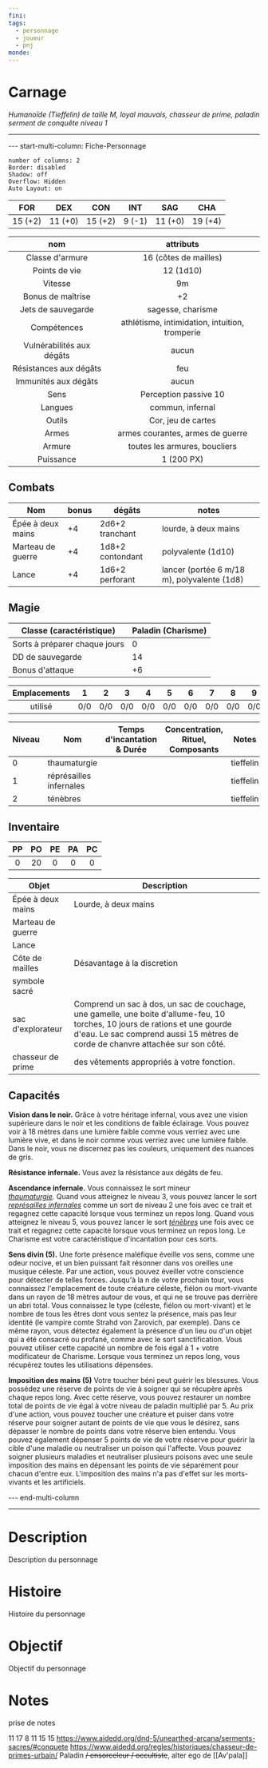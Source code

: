 ```yaml
---
fini: 
tags:
  - personnage
  - joueur
  - pnj
monde:
---
```

# Carnage
*Humanoïde (Tieffelin) de taille M, loyal mauvais, chasseur de prime, paladin serment de conquête niveau 1* 
___
--- start-multi-column: Fiche-Personnage  
```column-settings  
number of columns: 2
Border: disabled
Shadow: off
Overflow: Hidden
Auto Layout: on
```

|   FOR   |   DEX   |   CON   |  INT   |   SAG   |   CHA   |
| :-----: | :-----: | :-----: | :----: | :-----: | :-----: |
| 15 (+2) | 11 (+0) | 15 (+2) | 9 (-1) | 11 (+0) | 19 (+4) |

|            nom            |                   attributs                    |
| :-----------------------: | :--------------------------------------------: |
|      Classe d'armure      |             16 (côtes de mailles)              |
|       Points de vie       |                   12 (1d10)                    |
|          Vitesse          |                       9m                       |
|     Bonus de maîtrise     |                       +2                       |
|    Jets de sauvegarde     |               sagesse, charisme                |
|        Compétences        | athlétisme, intimidation, intuition, tromperie |
| Vulnérabilités aux dégâts |                     aucun                      |
|  Résistances aux dégâts   |                      feu                       |
|   Immunités aux dégâts    |                     aucun                      |
|           Sens            |             Perception passive 10              |
|          Langues          |                commun, infernal                |
|          Outils           |               Cor, jeu de cartes               |
|           Armes           |        armes courantes, armes de guerre        |
|          Armure           |         toutes les armures, boucliers          |
|         Puissance         |                   1 (200 PX)                   |
## Combats

| Nom               | bonus | dégâts           | notes                                       |
| ----------------- | ----- | ---------------- | ------------------------------------------- |
| Épée à deux mains | +4    | 2d6+2 tranchant  | lourde, à deux mains                        |
| Marteau de guerre | +4    | 1d8+2 contondant | polyvalente (1d10)                          |
| Lance             | +4    | 1d6+2 perforant  | lancer (portée 6 m/18 m), polyvalente (1d8) |
## Magie

| Classe (caractéristique)      | Paladin (Charisme) |
| ----------------------------- | ------------------ |
| Sorts à préparer chaque jours | 0                  |
| DD de sauvegarde              | 14                 |
| Bonus d'attaque               | +6                 |

| Emplacements |  1  |  2  |  3  |  4  |  5  |  6  |  7  |  8  |  9  |
| :----------: | :-: | :-: | :-: | :-: | :-: | :-: | :-: | :-: | :-: |
|   utilisé    | 0/0 | 0/0 | 0/0 | 0/0 | 0/0 | 0/0 | 0/0 | 0/0 | 0/0 |

| Niveau | Nom                     | Temps d'incantation & Durée | Concentration, Rituel, Composants | Notes     |
| ------ | ----------------------- | --------------------------- | --------------------------------- | --------- |
| 0      | thaumaturgie            |                             |                                   | tieffelin |
| 1      | réprésailles infernales |                             |                                   | tieffelin |
| 2      | ténèbres                |                             |                                   | tieffelin |

## Inventaire
| PP  | PO  | PE  | PA  | PC  |
| :-: | :-: | :-: | :-: | :-: |
|  0  | 20  |  0  |  0  |  0  |

| Objet             | Description                                                                                                                                                                                                     |
| ----------------- | --------------------------------------------------------------------------------------------------------------------------------------------------------------------------------------------------------------- |
| Épée à deux mains | Lourde, à deux mains                                                                                                                                                                                            |
| Marteau de guerre |                                                                                                                                                                                                                 |
| Lance             |                                                                                                                                                                                                                 |
| Côte de mailles   | Désavantage à la discretion                                                                                                                                                                                     |
| symbole sacré     |                                                                                                                                                                                                                 |
| sac d'explorateur | Comprend un sac à dos, un sac de couchage, une gamelle, une boite d'allume-feu, 10 torches, 10 jours de rations et une gourde d'eau. Le sac comprend aussi 15 mètres de corde de chanvre attachée sur son côté. |
| chasseur de prime | des vêtements appropriés à votre fonction.                                                                                                                                                                      |

## Capacités
**Vision dans le noir.** Grâce à votre héritage infernal, vous avez une vision supérieure dans le noir et les conditions de faible éclairage. Vous pouvez voir à 18 mètres dans une lumière faible comme vous verriez avec une lumière vive, et dans le noir comme vous verriez avec une lumière faible. Dans le noir, vous ne discernez pas les couleurs, uniquement des nuances de gris.

**Résistance infernale.** Vous avez la résistance aux dégâts de feu.

**Ascendance infernale.** Vous connaissez le sort mineur _[thaumaturgie](https://www.aidedd.org/dnd/sorts.php?vf=thaumaturgie)._ Quand vous atteignez le niveau 3, vous pouvez lancer le sort [_représailles infernales_](https://www.aidedd.org/dnd/sorts.php?vf=represailles-infernales) comme un sort de niveau 2 une fois avec ce trait et regagnez cette capacité lorsque vous terminez un repos long. Quand vous atteignez le niveau 5, vous pouvez lancer le sort [_ténèbres_](https://www.aidedd.org/dnd/sorts.php?vf=tenebres) une fois avec ce trait et regagnez cette capacité lorsque vous terminez un repos long. Le Charisme est votre caractéristique d'incantation pour ces sorts.

**Sens divin (5).** Une forte présence maléfique éveille vos sens, comme une odeur nocive, et un bien puissant fait résonner dans vos oreilles une musique céleste. Par une action, vous pouvez éveiller votre conscience pour détecter de telles forces. Jusqu'à la n de votre prochain tour, vous connaissez l'emplacement de toute créature céleste, fiélon ou mort-vivante dans un rayon de 18 mètres autour de vous, et qui ne se trouve pas derrière un abri total. Vous connaissez le type (céleste, fiélon ou mort-vivant) et le nombre de tous les êtres dont vous sentez la présence, mais pas leur identité (le vampire comte Strahd von Zarovich, par exemple). Dans ce même rayon, vous détectez également la présence d'un lieu ou d'un objet qui a été consacré ou profané, comme avec le sort sanctification. 
Vous pouvez utiliser cette capacité un nombre de fois égal à 1 + votre modificateur de Charisme. Lorsque vous terminez un repos long, vous récupérez toutes les utilisations dépensées.

**Imposition des mains (5)** Votre toucher béni peut guérir les blessures. Vous possédez une réserve de points de vie à soigner qui se récupère après chaque repos long. Avec cette réserve, vous pouvez restaurer un nombre total de points de vie égal à votre niveau de paladin multiplié par 5. Au prix d'une action, vous pouvez toucher une créature et puiser dans votre réserve pour soigner autant de points de vie que vous le désirez, sans dépasser le nombre de points dans votre réserve bien entendu. 
Vous pouvez également dépenser 5 points de vie de votre réserve pour guérir la cible d'une maladie ou neutraliser un poison qui l'affecte. Vous pouvez soigner plusieurs maladies et neutraliser plusieurs poisons avec une seule imposition des mains en dépensant les points de vie séparément pour chacun d'entre eux. L'imposition des mains n'a pas d'effet sur les morts-vivants et les artificiels.

--- end-multi-column

---
# Description
Description du personnage

# Histoire
Histoire du personnage

# Objectif
Objectif du personnage

# Notes
prise de notes

11 17 8 11 15 15
https://www.aidedd.org/dnd-5/unearthed-arcana/serments-sacres/#conquete
https://www.aidedd.org/regles/historiques/chasseur-de-primes-urbain/
Paladin ~~/ ensorceleur / occultiste~~, alter ego de [[Av'pala]]
